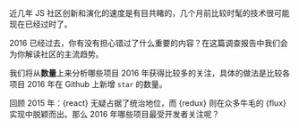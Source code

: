 近几年 JS 社区创新和演化的速度是有目共睹的，几个月前比较时髦的技术很可能现在已经过时了。

2016 已经过去，你有没有担心错过了什么重要的内容？在这篇调查报告中我们会为你解读社区的主流趋势。

我们将从**数量**上来分析哪些项目 2016 年获得比较多的关注，具体的做法是比较各项目 2016 年在 Github 上新增 `star` 的数量。

回顾 2015 年：{react} 无疑占据了统治地位，而 {redux} 则在众多牛毛的 {flux} 实现中脱颖而出。那么 2016 年哪些项目最受开发者关注呢？
